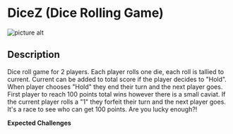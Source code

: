 # DiceZ (Dice Rolling Game)

![picture alt](https://i.ibb.co/9VJk0nJ/Rolling-Dice.jpg)

## Description

Dice roll game for 2 players. Each player rolls one die, each roll is tallied to current. Current can be added to total score if the player decides to "Hold". When player chooses "Hold" they end their turn and the next player goes. First player to reach 100 points total wins however there is a small caviat. If the current player rolls a "1" they forfeit their turn and the next player goes. It's a race to see who can get 100 points. Are you lucky enough?!

**Expected Challenges**
